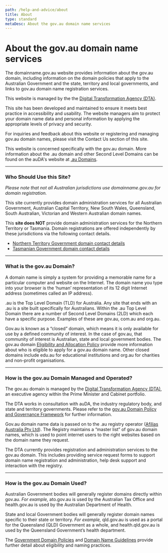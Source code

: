 ```yaml
---
path: /help-and-advice/about
title: About
type: standard
metaDesc: About the gov.au domain name services
---
```

<div class="container-fluid">
  <div class="row">

  # About the gov.au domain name services

  The domainname.gov.au website provides information about the gov.au domain, including information on the domain policies that apply to the Australian Government and the state, territory and local governments, and links to gov.au domain name registration services.

  This website is managed by the the [Digital Transformation Agency (DTA)](https://www.dta.gov.au/).

  This site has been developed and maintained to ensure it meets best practice in accessibility and usability. The website managers aim to protect your domain name data and personal information by applying the appropriate levels of privacy and security.

  For inquiries and feedback about this website or registering and managing gov.au domain names, please visit the Contact Us section of this site.

  This website is concerned specifically with the gov.au domain. More information about the .au domain and other Second Level Domains can be found on the auDA's website at [.au Domains](https://www.auda.org.au/industry-information/au-domains/).

  -----------------------------------------

  ### Who Should Use this Site?

  *Please note that not all Australian jurisdictions use domainname.gov.au for domain registration.*

  This site currently provides domain administration services for all Australian Government, Australian Capital Territory, New South Wales, Queensland, South Australian, Victorian and Western Australian domain names.

  This **site does NOT** provide domain administration services for the Northern Territory or Tasmania. Domain registrations are offered independently by these jurisdictions via the following contact details.

  - [Northern Territory Government domain contact details](../contact#northern-territory)
  - [Tasmanian Government domain contact details](../contact#tasmania)
 
  -----------------------------------------

  ### What is the gov.au Domain?

  A domain name is simply a system for providing a memorable name for a particular computer and website on the Internet. The domain name you type into your browser is the ‘human’ representation of its 12 digit Internet address (sometimes called an IP address).

  .au is the Top Level Domain (TLD) for Australia. Any site that ends with an .au is a site built specifically for Australians. Within the .au Top Level Domain there are a number of Second Level Domains (2LD) which each have a specific purpose. Examples of these are gov.au, com.au and org.au.

  Gov.au is known as a “closed” domain, which means it is only available for use by a defined community of interest. In the case of gov.au, that community of interest is Australian, state and local government bodies. The gov.au domain [Eligibility and Allocation Policy](/policies/eligibility) provide more information about who is eligible to apply for a gov.au domain name. Other closed domains include edu.au for educational institutions and org.au for charities and non-profit organisations.

  -----------------------------------------

  ### How is the gov.au Domain Managed and Operated?


  The gov.au domain is managed by the [Digital Transformation Agency (DTA)](https://www.dta.gov.au/), an executive agency within the Prime Minister and Cabinet portfolio.

  The DTA works in consultation with auDA, the industry regulatory body, and state and territory governments. Please refer to the [gov.au Domain Policy and Governance Framework](../policies/framework) for further information.

  Gov.au domain name data is passed on to the .au registry operator ([Afilias Australia Pty Ltd](https://afilias.com.au/)). The Registry maintains a “master list” of gov.au domain names, which is used to point internet users to the right websites based on the domain name they request.

  The DTA currently provides registration and administration services to the gov.au domain. This includes providing service request forms to support domain name registration and administration, help desk support and interaction with the registry.

  -----------------------------------------

  ### How is the gov.au Domain Used?

  Australian Government bodies will generally register domains directly within gov.au. *For example,* ato.gov.au is used by the Australian Tax Office and health.gov.au is used by the Australian Department of Health.

  State and local Government bodies will generally register domain names specific to their state or territory. *For example,* qld.gov.au is used as a portal for the Queensland (QLD) Government as a whole, and health.qld.gov.au is used by the Queensland Government’s health department.

  The [Government Domain Policies](../policies) and [Domain Name Guidelines](../help-and-advice/guidelines) provide further detail about eligibility and naming practices.

  </div>
</div>
